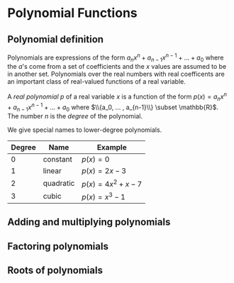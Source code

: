 # Polynomial Functions

## Polynomial definition
Polynomials are expressions of the form $a_nx^n + a_{n-1}x^{n-1} + ... + a_0$ where the $a$'s come from a set of coefficients
and the $x$ values are assumed to be in another set.  Polynomials over the real numbers with real coefficents are an important
class of real-valued functions of a real variable.

A _real polynomial_ $p$ of a real variable $x$ is a function of the form $p(x) = a_nx^n + a_{n-1}x^{n-1} + ... + a_0$
where $\\{a_0, ... , a_{n-1}\\} \subset \mathbb{R}$.  The number $n$ is the _degree_ of the polynomial.

We give special names to lower-degree polynomials.

| Degree    | Name | Example |
| -------- | ------- | ------- |
| 0   | constant | $p(x) = 0$ |
| 1 | linear | $p(x) = 2x - 3$ |
| 2 | quadratic | $p(x) = 4x^2 + x - 7$ |
| 3 | cubic | $p(x) = x^3 - 1$|

## Adding and multiplying polynomials

## Factoring polynomials

## Roots of polynomials

